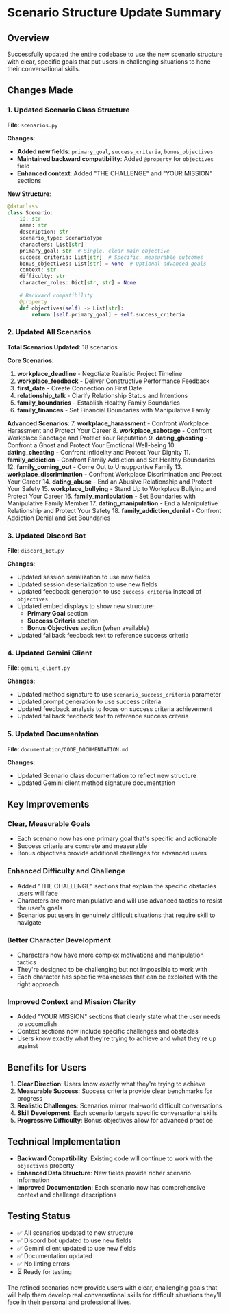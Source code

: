 # Scenario Structure Update Summary

## Overview

Successfully updated the entire codebase to use the new scenario structure with clear, specific goals that put users in challenging situations to hone their conversational skills.

## Changes Made

### 1. Updated Scenario Class Structure

**File**: `scenarios.py`

**Changes**:
- **Added new fields**: `primary_goal`, `success_criteria`, `bonus_objectives`
- **Maintained backward compatibility**: Added `@property` for `objectives` field
- **Enhanced context**: Added "THE CHALLENGE" and "YOUR MISSION" sections

**New Structure**:
```python
@dataclass
class Scenario:
    id: str
    name: str
    description: str
    scenario_type: ScenarioType
    characters: List[str]
    primary_goal: str  # Single, clear main objective
    success_criteria: List[str]  # Specific, measurable outcomes
    bonus_objectives: List[str] = None  # Optional advanced goals
    context: str
    difficulty: str
    character_roles: Dict[str, str] = None
    
    # Backward compatibility
    @property
    def objectives(self) -> List[str]:
        return [self.primary_goal] + self.success_criteria
```

### 2. Updated All Scenarios

**Total Scenarios Updated**: 18 scenarios

**Core Scenarios**:
1. **workplace_deadline** - Negotiate Realistic Project Timeline
2. **workplace_feedback** - Deliver Constructive Performance Feedback
3. **first_date** - Create Connection on First Date
4. **relationship_talk** - Clarify Relationship Status and Intentions
5. **family_boundaries** - Establish Healthy Family Boundaries
6. **family_finances** - Set Financial Boundaries with Manipulative Family

**Advanced Scenarios**:
7. **workplace_harassment** - Confront Workplace Harassment and Protect Your Career
8. **workplace_sabotage** - Confront Workplace Sabotage and Protect Your Reputation
9. **dating_ghosting** - Confront a Ghost and Protect Your Emotional Well-being
10. **dating_cheating** - Confront Infidelity and Protect Your Dignity
11. **family_addiction** - Confront Family Addiction and Set Healthy Boundaries
12. **family_coming_out** - Come Out to Unsupportive Family
13. **workplace_discrimination** - Confront Workplace Discrimination and Protect Your Career
14. **dating_abuse** - End an Abusive Relationship and Protect Your Safety
15. **workplace_bullying** - Stand Up to Workplace Bullying and Protect Your Career
16. **family_manipulation** - Set Boundaries with Manipulative Family Member
17. **dating_manipulation** - End a Manipulative Relationship and Protect Your Safety
18. **family_addiction_denial** - Confront Addiction Denial and Set Boundaries

### 3. Updated Discord Bot

**File**: `discord_bot.py`

**Changes**:
- Updated session serialization to use new fields
- Updated session deserialization to use new fields
- Updated feedback generation to use `success_criteria` instead of `objectives`
- Updated embed displays to show new structure:
  - **Primary Goal** section
  - **Success Criteria** section
  - **Bonus Objectives** section (when available)
- Updated fallback feedback text to reference success criteria

### 4. Updated Gemini Client

**File**: `gemini_client.py`

**Changes**:
- Updated method signature to use `scenario_success_criteria` parameter
- Updated prompt generation to use success criteria
- Updated feedback analysis to focus on success criteria achievement
- Updated fallback feedback text to reference success criteria

### 5. Updated Documentation

**File**: `documentation/CODE_DOCUMENTATION.md`

**Changes**:
- Updated Scenario class documentation to reflect new structure
- Updated Gemini client method signature documentation

## Key Improvements

### **Clear, Measurable Goals**
- Each scenario now has one primary goal that's specific and actionable
- Success criteria are concrete and measurable
- Bonus objectives provide additional challenges for advanced users

### **Enhanced Difficulty and Challenge**
- Added "THE CHALLENGE" sections that explain the specific obstacles users will face
- Characters are more manipulative and will use advanced tactics to resist the user's goals
- Scenarios put users in genuinely difficult situations that require skill to navigate

### **Better Character Development**
- Characters now have more complex motivations and manipulation tactics
- They're designed to be challenging but not impossible to work with
- Each character has specific weaknesses that can be exploited with the right approach

### **Improved Context and Mission Clarity**
- Added "YOUR MISSION" sections that clearly state what the user needs to accomplish
- Context sections now include specific challenges and obstacles
- Users know exactly what they're trying to achieve and what they're up against

## Benefits for Users

1. **Clear Direction**: Users know exactly what they're trying to achieve
2. **Measurable Success**: Success criteria provide clear benchmarks for progress
3. **Realistic Challenges**: Scenarios mirror real-world difficult conversations
4. **Skill Development**: Each scenario targets specific conversational skills
5. **Progressive Difficulty**: Bonus objectives allow for advanced practice

## Technical Implementation

- **Backward Compatibility**: Existing code will continue to work with the `objectives` property
- **Enhanced Data Structure**: New fields provide richer scenario information
- **Improved Documentation**: Each scenario now has comprehensive context and challenge descriptions

## Testing Status

- ✅ All scenarios updated to new structure
- ✅ Discord bot updated to use new fields
- ✅ Gemini client updated to use new fields
- ✅ Documentation updated
- ✅ No linting errors
- ⏳ Ready for testing

The refined scenarios now provide users with clear, challenging goals that will help them develop real conversational skills for difficult situations they'll face in their personal and professional lives.
